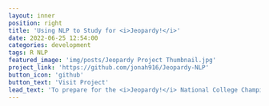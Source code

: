 ```yaml
---
layout: inner
position: right
title: 'Using NLP to Study for <i>Jeopardy!</i>'
date: 2022-06-25 12:54:00
categories: development
tags: R NLP
featured_image: 'img/posts/Jeopardy Project Thumbnail.jpg'
project_link: 'https://github.com/jonah916/Jeopardy-NLP'
button_icon: 'github'
button_text: 'Visit Project'
lead_text: 'To prepare for the <i>Jeopardy!</i> National College Championship, I wrote a script that makes word clouds for common trivia topics and makes them compatible with the popular flashcard software Anki.'
---
```

